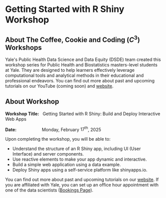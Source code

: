 
# Getting Started with R Shiny Workshop

## About The Coffee, Cookie and Coding $\left(C^3\right)$ Workshops

Yale's Public Health Data Science and Data Equity (DSDE) team created this workshop series for Public Health and Biostatistics masters-level students at Yale. They are designed to help learners effectively leverage computational tools and analytical methods in their educational and professional endeavors. You can find out more about past and upcoming tutorials on our YouTube (coming soon) and [website](https://ysph.yale.edu/public-health-research-and-practice/research-centers-and-initiatives/public-health-data-science-and-data-equity/events/).


## About Workshop

**Workshop Title:** &nbsp; Getting Started with R Shiny: Build and Deploy Interactive Web Apps

**Date:** &emsp;&emsp;&emsp;&emsp;&emsp;&nbsp; Monday, February $17^{\text{th}}$, 2025

Upon completing the workshop, you will be able to:
- Understand the structure of an R Shiny app, including UI (User Interface) and server components.
- Use reactive elements to make your app dynamic and interactive.
- Build a simple web application using a data example.
- Deploy Shiny apps using a self-service platform like shinyapps.io. 

You can find out more about past and upcoming tutorials on our [website](https://ysph.yale.edu/public-health-research-and-practice/research-centers-and-initiatives/public-health-data-science-and-data-equity/events/). If you are affiliated with Yale, you can set up an office hour appointment with one of the data scientists ([Bookings Page](https://outlook.office365.com/owa/calendar/DataScienceDataEquityOfficeHours@yale.edu/bookings/)).
